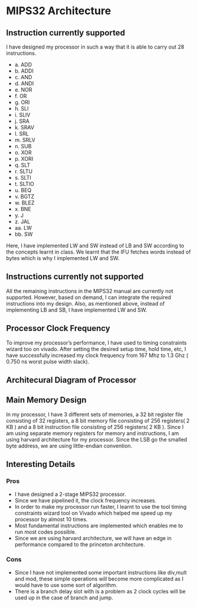 # MIPS32 Architecture

## Instruction currently supported

I have designed my processor in such a way
that it is able to carry out 28 instructions.

- a. ADD
- b. ADDI
- c. AND
- d. ANDI
- e. NOR
- f. OR
- g. ORI
- h. SLI
- i. SLIV
- j. SRA
- k. SRAV
- l. SRL
- m. SRLV
- n. SUB
- o. XOR
- p. XORI
- q. SLT
- r. SLTU
- s. SLTI
- t. SLTIO
- u. BEQ
- v. BGTZ
- w. BLEZ
- x. BNE
- y. J
- z. JAL
- aa. LW
- bb. SW

Here, I have implemented LW and SW instead of LB and SW according to the concepts learnt in
class. We learnt that the IFU fetches words instead of bytes which is why I implemented LW and
SW.

## Instructions currently not supported

All the remaining instructions in the MIPS32 manual are currently not supported. However, based
on demand, I can integrate the required instructions into my design.
Also, as mentioned above, instead of implementing LB and SB, I have implemented LW and SW.


## Processor Clock Frequency

To improve my processor’s performance, I have used to timing constraints wizard too on vivado.
After setting the desired setup time, hold time, etc, I have successfully increased my clock
frequency from 167 Mhz to 1.3 Ghz ( 0.750 ns worst pulse width slack).

## Architecural Diagram of Processor

## Main Memory Design

In my processor, I have 3 different sets of memories, a 32 bit register file consisting of 32 registers,
a 8 bit memory file consisting of 256 registers( 2 KB ) and a 8 bit instruction file consisting of 256
registers( 2 KB ).
Since I am using separate memory registers for memory and instructions, I am using harvard
architecture for my processor.
Since the LSB go the smalled byte address, we are using little-endian convention.


## Interesting Details

### Pros

- I have designed a 2-stage MIPS32 processor.
- Since we have pipelined it, the clock frequency increases.
- In order to make my processor run faster, I learnt to use the tool timing constraints wizard
    tool on Vivado which helped me speed up my processor by almost 10 times.
- Most fundamental instructions are implemented which enables me to run most codes
    possible.
- Since we are using harvard architecture, we will have an edge in performance compared to
    the princeton architecture.

### Cons

- Since I have not implemented some important instructions like div,mult and mod, these
    simple operations will become more complicated as I would have to use some sort of
    algorithm.
- There is a branch delay slot with is a problem as 2 clock cycles will be used up in the case of
    branch and jump.


